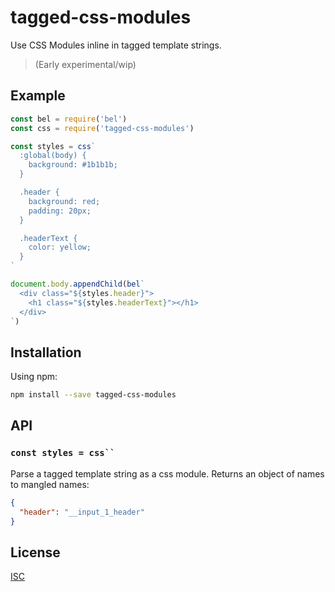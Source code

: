 # tagged-css-modules

Use CSS Modules inline in tagged template strings. 

> (Early experimental/wip)

## Example

```js
const bel = require('bel')
const css = require('tagged-css-modules')

const styles = css`
  :global(body) {
    background: #1b1b1b;
  }

  .header {
    background: red;
    padding: 20px;
  }

  .headerText {
    color: yellow;
  }
`

document.body.appendChild(bel`
  <div class="${styles.header}">
    <h1 class="${styles.headerText}"></h1>
  </div>
`)
```

## Installation

Using npm:

```bash
npm install --save tagged-css-modules
```

## API

### ``` const styles = css`` ```

Parse a tagged template string as a css module. Returns an object of names to
mangled names:

```json
{
  "header": "__input_1_header"
}
```

## License

[ISC](./LICENSE)
